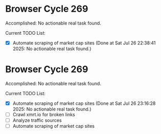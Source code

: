 # Browser Cycle 269

Accomplished: No actionable real task found.

Current TODO List:

- [x] Automate scraping of market cap sites  (Done at Sat Jul 26 22:38:41 2025: No actionable real task found.)

# Browser Cycle 269

Accomplished: No actionable real task found.

Current TODO List:

- [x] Automate scraping of market cap sites  (Done at Sat Jul 26 23:16:28 2025: No actionable real task found.)
- [ ] Crawl xmrt.io for broken links
- [ ] Analyze traffic sources
- [ ] Automate scraping of market cap sites